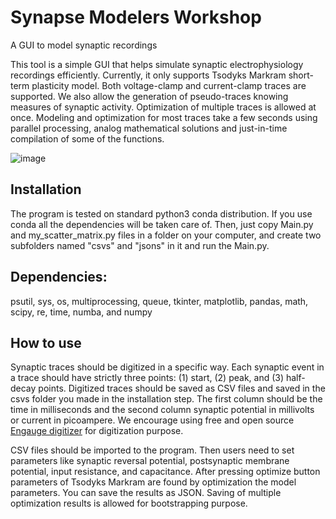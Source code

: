 # Synapse Modelers Workshop
A GUI to model synaptic recordings

This tool is a simple GUI that helps simulate synaptic electrophysiology recordings efficiently. Currently, it only supports Tsodyks Markram short-term plasticity model. Both voltage-clamp and current-clamp traces are supported. We also allow the generation of pseudo-traces knowing measures of synaptic activity. Optimization of multiple traces is allowed at once. Modeling and optimization for most traces take a few seconds using parallel processing, analog mathematical solutions and just-in-time compilation of some of the functions.

![image](https://user-images.githubusercontent.com/18602635/59128584-74aa4300-8938-11e9-9b16-85b3f4b221f6.png)

## Installation
The program is tested on standard python3 conda distribution. If you use conda all the dependencies will be taken care of. Then, just copy Main.py and my_scatter_matrix.py files in a folder on your computer, and create two subfolders named "csvs" and "jsons" in it and run the Main.py.

## Dependencies:
psutil, sys, os, multiprocessing, queue, tkinter, matplotlib, pandas, math, scipy, re, time, numba, and numpy

## How to use
Synaptic traces should be digitized in a specific way. Each synaptic event in a trace should have strictly three points: (1) start, (2) peak, and (3) half-decay points. Digitized traces should be saved as CSV files and saved in the csvs folder you made in the installation step. The first column should be the time in milliseconds and the second column synaptic potential in millivolts or current in picoampere. We encourage using free and open source [Engauge digitizer](https://github.com/markummitchell/engauge-digitizer/releases) for digitization purpose.

CSV files should be imported to the program. Then users need to set parameters like synaptic reversal potential, postsynaptic membrane potential, input resistance, and capacitance. After pressing optimize button parameters of Tsodyks Markram are found by optimization the model parameters. You can save the results as JSON. Saving of multiple optimization results is allowed for bootstrapping purpose.
